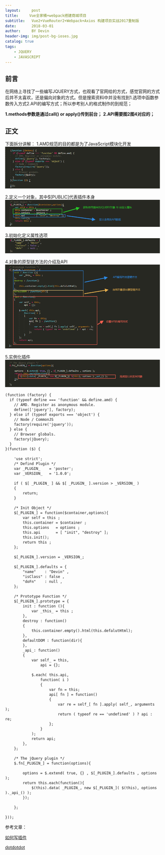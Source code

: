 ```yaml
---
layout:     post
title:     Vue全家桶+webpack搭建商城项目
subtitle:   Vue2+VueRouter2+Webpack+Axios 构建项目实战2017重制版
date:       2018-03-01
author:     BY Devin
header-img: img/post-bg-ioses.jpg
catalog: true
tags:
    - JQUERY
    - JAVASCRIPT
---
```



## 前言

在网络上寻找了一些编写JQUERY方式，也观看了官网给的方式，感觉官网的方式后并不太喜欢，还是偏向对象的方式。但是搜索资料中并没有找到1.选项中函数参数传入方式2.API的编写方式；所以参考别人的格式制作的到规范；

**1.methods参数是通过call() or apply()传到前台；**
**2.API需要图2图4对应的；**

## 正文

下面拆分讲解：
1.AMD规范的目的都是为了JavaScript模块化开发
![](/img/pubilc/plugin-0.jpg)

2.定义一个对象，其中$[PUBLIC]代表插件本身
![](/img/pubilc/plugin-1.jpg)

3.初始化定义属性选项
![](/img/pubilc/plugin-2.jpg)

4.对象的原型链方法的介绍及API
![](/img/pubilc/plugin-3.jpg)

5.实例化插件
![](/img/pubilc/plugin-4.jpg)

```
(function (factory) {
  if (typeof define === 'function' && define.amd) {
    // AMD. Register as anonymous module.
    define(['jquery'], factory);
  } else if (typeof exports === 'object') {
    // Node / CommonJS
    factory(require('jquery'));
  } else {
    // Browser globals.
    factory(jQuery);
  }
}(function ($) {

    'use strict';
    /* Defind Plugin */
    var _PLUGIN_    = 'poster';
    var _VERSION_   = '1.0.0';

    if ( $[ _PLUGIN_ ] && $[ _PLUGIN_ ].version > _VERSION_ )
    {
        return;
    }

    /* Init Object */
    $[_PLUGIN_] = function($container,options){
        var self = this ;
        this.container = $container ;
        this.options   = options ;
        this.api       = [ "init", "destroy" ];
        this.init();
        return this ;
    };

    $[_PLUGIN_].version = _VERSION_;

    $[_PLUGIN_].defaults = {
        "name"    : "Devin" ,
        "isClass" : false , 
        "doFn"    : null ,
    }; 

    /* Prototype Function */
    $[_PLUGIN_].prototype = {
        init : function (){
            var _this_ = this ;
        },
        destroy : function()
        {
            this.container.empty().html(this.defalutHtml);
        },    
        defaultDOM : function(dir){
        },  
        _api_: function()
        {
            var self_ = this,
                api = {};

            $.each( this.api,
                function( i )
                {
                    var fn = this;
                    api[ fn ] = function()
                    {   
                        var re = self_[ fn ].apply( self_, arguments );
                        return ( typeof re == 'undefined' ) ? api : re;
                    };
                }
            );
            return api;
        },
    };

    /* The jQuery plugin */
    $.fn[_PLUGIN_] = function(options){

        options = $.extend( true, {} , $[_PLUGIN_].defaults , options );
        return this.each(function(){
            $(this).data( _PLUGIN_, new $[_PLUGIN_]( $(this), options )._api_() );
        });

    };

}));
```
参考文章：

[如何写插件](http://blog.csdn.net/caiwanxia1/article/details/53079408)

[dotdotdot](http://dotdotdot.frebsite.nl/)
